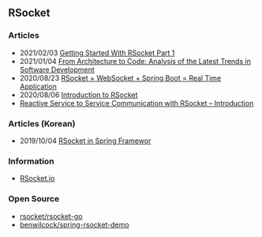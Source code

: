 ## RSocket


### Articles
- 2021/02/03 [Getting Started With RSocket Part 1](https://mydeveloperplanet.com/2021/02/03/getting-started-with-rsocket-part-1/)
- 2021/01/04 [From Architecture to Code: Analysis of the Latest Trends in Software Development](https://www.alibabacloud.com/blog/from-architecture-to-code-analysis-of-the-latest-trends-in-software-development_597097)
- 2020/08/23 [RSocket + WebSocket + Spring Boot = Real Time Application](https://www.vinsguru.com/rsocket-websocket-spring-boot/)
- 2020/08/06 [Introduction to RSocket](https://www.baeldung.com/rsocket)
- [Reactive Service to Service Communication with RSocket – Introduction](https://grapeup.com/blog/reactive-service-to-service-communication-with-rsocket-introduction/)



### Articles (Korean)
- 2019/10/04 [RSocket in Spring Framewor](https://brunch.co.kr/@springboot/271)


### Information
- [RSocket.io](https://rsocket.io/)



### Open Source
- [rsocket/rsocket-go](https://github.com/rsocket/rsocket-go)
- [benwilcock/spring-rsocket-demo](https://github.com/benwilcock/spring-rsocket-demo)



